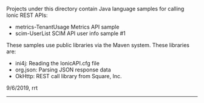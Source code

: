Projects under this directory contain Java language samples for calling Ionic REST APIs:
- metrics-TenantUsage       Metrics API sample
- scim-UserList             SCIM API user info sample #1

These samples use public libraries via the Maven system.  These libraries are:
- ini4j:  Reading the IonicAPI.cfg file
- org.json:  Parsing JSON response data
- OkHttp:  REST call library from Square, Inc.

9/6/2019, rrt
***